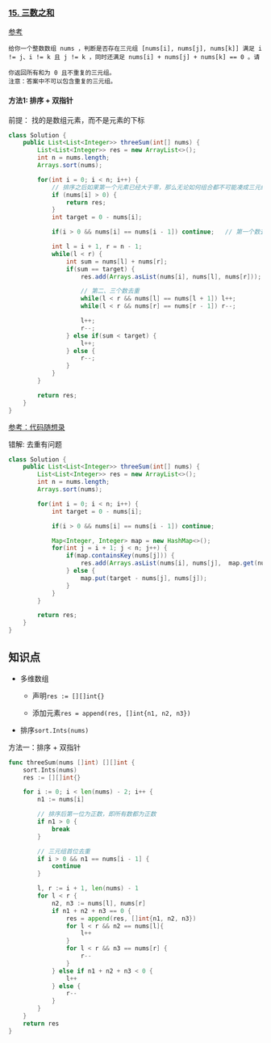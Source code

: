 ### [15. 三数之和](https://leetcode.cn/problems/3sum/)

[参考](https://mp.weixin.qq.com/s/fSyJVvggxHq28a0SdmZm6Q)

```
给你一个整数数组 nums ，判断是否存在三元组 [nums[i], nums[j], nums[k]] 满足 i != j、i != k 且 j != k ，同时还满足 nums[i] + nums[j] + nums[k] == 0 。请

你返回所有和为 0 且不重复的三元组。
注意：答案中不可以包含重复的三元组。
```



#### 方法1: 排序 + 双指针

前提： 找的是数组元素，而不是元素的下标

```java
class Solution {
    public List<List<Integer>> threeSum(int[] nums) {
        List<List<Integer>> res = new ArrayList<>();
        int n = nums.length;
        Arrays.sort(nums);

        for(int i = 0; i < n; i++) {
            // 排序之后如果第一个元素已经大于零，那么无论如何组合都不可能凑成三元组，直接返回结果就可以了
            if (nums[i] > 0) { 
                return res;
            }
            int target = 0 - nums[i];

            if(i > 0 && nums[i] == nums[i - 1]) continue;   // 第一个数去重

            int l = i + 1, r = n - 1;
            while(l < r) {
                int sum = nums[l] + nums[r];
                if(sum == target) {
                    res.add(Arrays.asList(nums[i], nums[l], nums[r]));

                    // 第二、三个数去重
                    while(l < r && nums[l] == nums[l + 1]) l++;
                    while(l < r && nums[r] == nums[r - 1]) r--;

                    l++;
                    r--;
                } else if(sum < target) {
                    l++;
                } else {
                    r--;
                }
            }
        }

        return res;
    }
}
```

[参考：代码随想录](https://programmercarl.com/0015.%E4%B8%89%E6%95%B0%E4%B9%8B%E5%92%8C.html#%E5%85%B6%E4%BB%96%E8%AF%AD%E8%A8%80%E7%89%88%E6%9C%AC)



错解: 去重有问题

```java
class Solution {
    public List<List<Integer>> threeSum(int[] nums) {
        List<List<Integer>> res = new ArrayList<>();
        int n = nums.length;
        Arrays.sort(nums);

        for(int i = 0; i < n; i++) {
            int target = 0 - nums[i];

            if(i > 0 && nums[i] == nums[i - 1]) continue;

            Map<Integer, Integer> map = new HashMap<>();
            for(int j = i + 1; j < n; j++) {
                if(map.containsKey(nums[j])) {
                    res.add(Arrays.asList(nums[i], nums[j],  map.get(nums[j])));
                } else {
                    map.put(target - nums[j], nums[j]);
                }
            }
        }

        return res;
    }
}
```





## 知识点

-   多维数组

    -   声明`res := [][]int{}`

    -   添加元素`res = append(res, []int{n1, n2, n3})`

-   排序`sort.Ints(nums)`



方法一：排序 + 双指针

```go
func threeSum(nums []int) [][]int {
    sort.Ints(nums)
    res := [][]int{}

    for i := 0; i < len(nums) - 2; i++ {
        n1 := nums[i]

        // 排序后第一位为正数，即所有数都为正数
        if n1 > 0 {
            break
        }

        // 三元组首位去重
        if i > 0 && n1 == nums[i - 1] {
            continue
        }

        l, r := i + 1, len(nums) - 1
        for l < r {
            n2, n3 := nums[l], nums[r]
            if n1 + n2 + n3 == 0 {
                res = append(res, []int{n1, n2, n3})
                for l < r && n2 == nums[l]{
                    l++
                }
                for l < r && n3 == nums[r] {
                    r--
                }
            } else if n1 + n2 + n3 < 0 {
                l++
            } else {
                r--
            }
        }
    }
    return res
}
```


